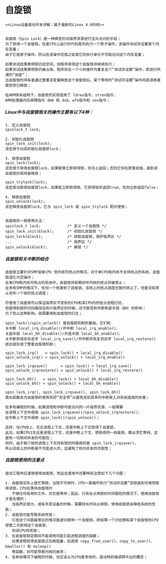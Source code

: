 # 自旋锁
    <<Linux设备驱动开发详解：基于最新的Linux 4.0内核>>


    自旋锁（Spin Lock）是一种典型的对临界资源进行互斥访问的手段；
    为了获得一个自旋锁，在某CPU上运行的代码需先执行一个原子操作，该操作测试并设置某个内存变量；
    由于它是原子操作，所以在该操作完成之前其它的执行单元不可能访问这个内存变量；

    如果测试结果表明锁已经空闲，则程序获得这个自旋锁并继续执行；
    如果测试结果表明锁仍被占用，程序将在一个小的循环内重复这个“测试并设置”操作，即进行所谓的“自旋”；
    当自旋锁的持有者通过重置该变量释放这个自旋锁后，某个等待的“测试并设置”操作向其调用者报告锁已释放；

    在ARM体系结构下，自旋锁的实现借用了 ldrex指令、strex指令、
    ARM处理器内存屏障指令 dmb 和 dsb、wfe指令和 sev指令；


##### Linux中与自旋锁相关的操作主要有以下4种：
    1. 定义自旋锁
    spinlock_t lock;

    2. 初始化自旋锁
    spin_lock_init(lock);
    该宏用于动态初始化自旋锁lock；

    3. 获得自旋锁
    spin_lock(lock);
    该宏用于获得自旋锁lock，如果能够立即获得锁，则马上返回；否则它将在那里自旋，直到该自旋锁的保持者释放；

    spin_trylock(lock);
    该宏尝试获得自旋锁lock，如果能立即获得锁，它获得锁并返回true，否则立即返回false；

    4. 释放自旋锁
    spin_unlock(lock);
    该宏释放自旋锁lock，它与 spin_lock 或 spin_trylock 配对使用；


    自旋锁的一般使用方法：
    spinlock_t lock;            /* 定义一个自旋锁 */
    spin_lock_init(&lock);      /* 初始化自旋锁 */
    spin_lock(&lock);           /* 获取自旋锁，保护临界区 */
    ...                         /* 临界区 */
    spin_unlock(&lock);         /* 解锁 */


##### 自旋锁和关中断的结合
    自旋锁主要针对SMP或单CPU 但内核可抢占的情况，对于单CPU和内核不支持抢占的系统，自旋锁退化为空操作；
    在单CPU和内核可抢占的系统中，自旋锁持有期间中内核的抢占将被禁止；
    在多核SMP的情况下，任何一个核拿到了自旋锁，该核上的抢占调度也暂时禁止了，但是没有禁止另外一个核的抢占调度；

    尽管用了自旋锁可以保证临界区不受别的CPU和本CPU内的抢占进程打扰，
    但是得到锁的代码路径在执行临界区的时候，还可能受到中断和底半部（BH）的影响；
    为了防止这种影响，就需要用到自旋锁的衍生；

    spin_lock()/spin_unlock() 是自旋锁机制的基础，它们和
    关中断 local_irq_disable()/开中断 local_irq_enable()、
    关底半部 local_bh_disable()/开底半部 local_bh_enable()、
    关中断并保存状态字 local_irq_save()/开中断并恢复状态字 local_irq_restore()
    结合就形成了整套自旋锁机制；

    spin_lock_irq()   = spin_lock() + local_irq_disable()
    spin_unlock_irq() = spin_unlock() + local_irq_enable()

    spin_lock_irqsave()      = spin_lock() + local_irq_save()
    spin_unlock_irqrestore() = spin_unlock() + local_irq_restore()

    spin_lock_bh()   = spin_lock() + local_bh_disable()
    spin_unlock_bh() = spin_unlock() + local_bh_enable()

    spin_lock_irq(), spin_lock_irqsave(), spin_lock_bh()
    类似函数会为自旋锁的使用系好“安全带”以避免突如其来的中断驶入对系统造成的伤害；

    在多核编程的时候，如果进程和中断可能访问同一片临界资源，一般需要
    在进程上下文中调用 spin_lock_irqsave()/spin_unlock_irqrestore()，
    在中断上下文中调用 spin_lock()/spin_unlock()；

    这样，在CPU0上，无论进程上下文，还是中断上下文获得了自旋锁，
    此后，如果CPU1无论是进程上下文，还是中断上下文，想获得同一自旋锁，都必须忙等待，这避免一切核间并发的可能性；
    同时，由于每个核的进程上下文持有锁的时候用的是 spin_lock_irqsave()，
    所以该核上的中断是不可能进入的，这避免了核内并发的可能性；


##### 自旋锁使用的注意点
    驱动工程师应谨慎使用自旋锁，而且在使用中还要特别注意如下几个问题：

    1. 自旋锁实际上是忙等锁，当锁不可用时，CPU一直循环执行“测试并设置”该锁直到可用而取得该锁，CPU在等待自旋锁时
       不做任何有用的工作，仅仅是等待；因此，只有在占用锁的时间极短的情况下，使用自旋锁才是合理的；
       当临界区很大，或有共享设备的时候，需要较长时间占用锁，使用自旋锁会降低系统的性能；
    2. 自旋锁可能导致系统死锁；
       引发这个问题最常见的情况是递归使用一个自旋锁，即如果一个已经拥有某个自旋锁的CPU想第二次获得这个自旋锁，
       则该CPU将死锁；
    3. 在自旋锁锁定期间不能调用可能引起进程调度的函数；
       如果进程获得自旋锁之后再阻塞，如调用 copy_from_user()、copy_to_user()、kmalloc() 和 msleep()
       等函数，则可能导致内核的崩溃；
    4. 在单核情况下编程的时候，也应该认为CPU是多核的，驱动特别强调跨平台的概念；
